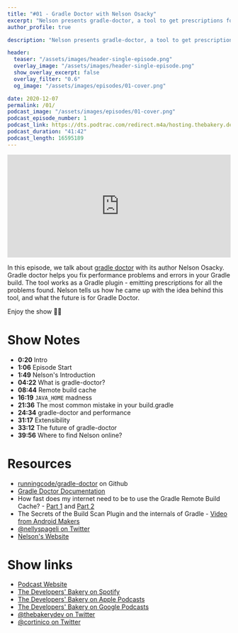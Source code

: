 ```yaml
---
title: "#01 - Gradle Doctor with Nelson Osacky"
excerpt: "Nelson presents gradle-doctor, a tool to get prescriptions for your inefficient Gradle build"
author_profile: true

description: "Nelson presents gradle-doctor, a tool to get prescriptions for your inefficient Gradle build"

header:
  teaser: "/assets/images/header-single-episode.png"
  overlay_image: "/assets/images/header-single-episode.png"
  show_overlay_excerpt: false
  overlay_filter: "0.6"
  og_image: "/assets/images/episodes/01-cover.png"

date: 2020-12-07
permalink: /01/
podcast_image: "/assets/images/episodes/01-cover.png"
podcast_episode_number: 1
podcast_link: https://dts.podtrac.com/redirect.m4a/hosting.thebakery.dev/01-thedevelopersbakery-gradle-doctor.m4a
podcast_duration: "41:42"
podcast_length: 16595189
---
```


<iframe src="https://open.spotify.com/embed-podcast/episode/472S9FHpiOL3SmhR16ZxpZ" width="100%" height="232" frameborder="0" allowtransparency="true" allow="encrypted-media"></iframe>

In this episode, we talk about [gradle doctor](https://github.com/runningcode/gradle-doctor) with its author Nelson Osacky. Gradle doctor helps you fix performance problems and errors in your Gradle build. The tool works as a Gradle plugin - emitting prescriptions for all the problems found. Nelson tells us how he came up with the idea behind this tool, and what the future is for Gradle Doctor.

Enjoy the show 👨‍🍳

# Show Notes

* **0:20** Intro
* **1:06** Episode Start
* **1:49** Nelson's Introduction
* **04:22**	What is gradle-doctor?
* **08:44**	Remote build cache
* **16:19** `JAVA_HOME` madness
* **21:36**	The most common mistake in your build.gradle
* **24:34** gradle-doctor and performance
* **31:17**	Extensibility
* **33:12**	The future of gradle-doctor
* **39:56**	Where to find Nelson online?

# Resources

* <i class="fab fa-github"></i> [runningcode/gradle-doctor](https://github.com/runningcode/gradle-doctor) on Github
* <i class="fab fa-github"></i> [Gradle Doctor Documentation](https://runningcode.github.io/gradle-doctor/)
* <i class="fab fa-medium"></i> How fast does my internet need to be to use the Gradle Remote Build Cache? - [Part 1](https://medium.com/swlh/how-fast-does-my-internet-need-to-be-to-use-the-gradle-remote-build-cache-part-1-4acaa6f9a2fa) and [Part 2](https://medium.com/@runningcode/how-fast-does-my-internet-need-to-be-to-use-the-gradle-remote-build-cache-part-2-1bc2b171f19)
* <i class="fab fa-youtube"></i> The Secrets of the Build Scan Plugin and the internals of Gradle - [Video from Android Makers](https://www.youtube.com/watch?v=lgaqS0pmUzk)
* <i class="fab fa-twitter"></i> [@nellyspageli on Twitter](https://twitter.com/nellyspageli)
* <i class="fas fa-link"></i> [Nelson's Website](https://osacky.com/)

# Show links

* <i class="fas fa-link"></i> [Podcast Website](https://thebakery.dev)
* <i class="fab fa-spotify"></i> [The Developers' Bakery on Spotify](https://open.spotify.com/show/4jV6Yoz7D38sZJlYMzJm3k?si=AL3ske_0R_CKlEScMhYhug)
* <i class="fas fa-podcast"></i> [The Developers' Bakery on Apple Podcasts](https://podcasts.apple.com/us/podcast/the-developers-bakery/id1542849034)
* <i class="fab fa-google-play"></i> [The Developers' Bakery on Google Podcasts](https://podcasts.google.com/feed/aHR0cHM6Ly90aGViYWtlcnkuZGV2L3BvZGNhc3QueG1s)
* <i class="fab fa-twitter"></i> [@thebakerydev on Twitter](https://twitter.com/thebakerydev)
* <i class="fab fa-twitter"></i> [@cortinico on Twitter](https://twitter.com/cortinico)